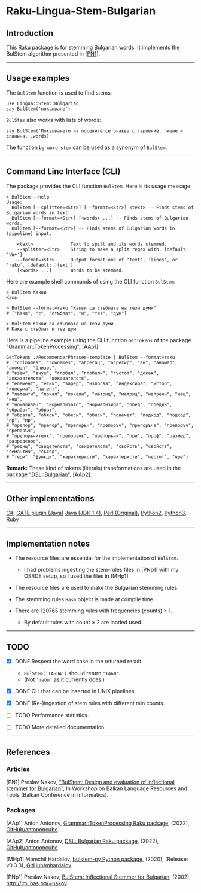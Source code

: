 # Raku-Lingua-Stem-Bulgarian

## Introduction

This Raku package is for stemming Bulgarian words. 
It implements the BulStem algorithm presented in 
[[PN1](http://lml.bas.bg/~nakov/bulstem/)].

-------

## Usage examples

The `BulStem` function is used to find stems:

```perl6
use Lingua::Stem::Bulgarian;
say BulStem('покълване')
```

`BulStem` also works with lists of words:

```perl6
say BulStem('Покълването на посевите се очаква с търпение, пиене и сланина.'.words)
```

The function `bg-word-stem` can be used as a synonym of `BulStem`.

-------

## Command Line Interface (CLI)

The package provides the CLI function `BulStem`. Here is its usage message:

```shell
> BulStem --help                                                   
Usage:
  BulStem [--splitter=<Str>] [--format=<Str>] <text> -- Finds stems of Bulgarian words in text.
  BulStem [--format=<Str>] [<words> ...] -- Finds stems of Bulgarian words.
  BulStem [--format=<Str>] -- Finds stems of Bulgarian words in (pipeline) input.
  
    <text>              Text to spilt and its words stemmed.
    --splitter=<Str>    String to make a split regex with. [default: '\W+']
    --format=<Str>      Output format one of 'text', 'lines', or 'raku'. [default: 'text']
    [<words> ...]       Words to be stemmed.
```

Here are example shell commands of using the CLI function `BulStem`:

```shell
> BulStem Какви
Какв
  
> BulStem --format=raku "Какви са стъблата на тези думи"
# ["Какв", "с", "стъблат", "н", "тез", "дум"]

> BulStem Какви са стъблата на тези думи 
# Какв с стъблат н тез дум
```

Here is a pipeline example using the CLI function `GetTokens` of the package 
["Grammar::TokenProcessing"](https://github.com/antononcube/Raku-Grammar-TokenProcessing),
[AAp1]:

```shell
GetTokens ./RecommenderPhrases-template | BulStem --format=raku
# ("colnames", "rownames", "агрегац", "агрегир", "ан", "аномал", "аномал", "близос", 
# "взем", "внуш", "глобал", "глобалн", "гъстот", "докаж", "доказателств", "доказателств",
# "елемент", "етик", "заред", "изполва", "индексира", "истор", "консума", "латент", 
# "латентн", "локал", "локалн", "матриц", "матриц", "напречн", "нещ", "нещ", 
# "номализац", "нормализато", "нормализира", "обед", "обедин", "обработ", "обрат", 
# "обратн", "обясн", "обясн", "обясн", "повечет", "подход", "подход", "пр", "пр", 
# "препор", "препор", "препоръч", "препоръч", "препоръча", "препоръч", "препоръч", 
# "препоръчителк", "препоръчк", "препоръчк", "при", "проф", "размер", "разреденос", 
# "редиц", "свидетелств", "свидетелств", "свойств", "свойств", "семантич", "съсед", 
# "терм", "функци", "характеристи", "характеристи", "честот", "чре")
```

**Remark:** These kind of tokens (literals) transformations are used in the package 
["DSL::Bulgarian"](https://github.com/antononcube/Raku-DSL-Bulgarian),
[AAp2].

-------

## Other implementations

[C#](https://github.com/tbmihailov/bulstem-cs),
[GATE plugin (Java)](https://gate.ac.uk/gate/plugins/Lang_Bulgarian/src/gate/bulstem/BulStemPR.java)
[Java (JDK 1.4)](http://lml.bas.bg/~nakov/bulstem/Stemmer.java),
[Perl (Original)](http://lml.bas.bg/~nakov/bulstem/apply_stem.pl),
[Python2](https://github.com/peio/PyBulStem),
[Python3](https://github.com/mhardalov/bulstem-py),
[Ruby](https://github.com/tbmihailov/bulstem)


-------

## Implementation notes

- The resource files are essential for the implementation of `BulStem`.

   - I had problems ingesting the stem-rules files in [PNp1] with my OS/IDE setup, 
     so I used the files in [MHp1].

- The resource files are used to make the Bulgarian stemming rules.

- The stemming rules `Hash` object is made at compile time.

- There are 120765 stemming rules with frequencies (counts) ≥ 1. 
   
   - By default rules with count ≥ 2 are loaded used.
   

-------

## TODO

- [X] DONE Respect the word case in the returned result. 

   - `BulStem('ТАБЛА')` should return `'ТАБЛ'`. 
   - (Not `'табл'` as it currently does.) 
   
- [X] DONE CLI that can be inserted in UNIX pipelines.

- [X] DONE (Re-)ingestion of stem rules with different min counts.

- [ ] TODO Performance statistics.

- [ ] TODO More detailed documentation.

-------

## References

### Articles

[PN1] Preslav Nakov, 
["BulStem: Design and evaluation of inflectional stemmer for Bulgarian"](http://lml.bas.bg/~nakov/bulstem/index.html), 
In Workshop on Balkan Language Resources and Tools (Balkan Conference in Informatics).

### Packages

[AAp1] Anton Antonov,
[Grammar::TokenProcessing Raku package](https://github.com/antononcube/Raku-Grammar-TokenProcessing),
(2022),
[GitHub/antononcube](https://github.com/antononcube).

[AAp2] Anton Antonov,
[DSL::Bulgarian Raku package](https://github.com/antononcube/Raku-DSL-Bulgarian),
(2022),
[GitHub/antononcube](https://github.com/antononcube).

[MHp1] Momchil Hardalov,
[bulstem-py Python package](https://github.com/mhardalov/bulstem-py),
(2020), (Release: v0.3.3),
[GitHub/mhardalov](https://github.com/mhardalov).

[PNp1] Preslav Nakov,
[BulStem: Inflectional Stemmer for Bulgarian](http://lml.bas.bg/~nakov/bulstem/index.html),
(2002),
http://lml.bas.bg/~nakov.
